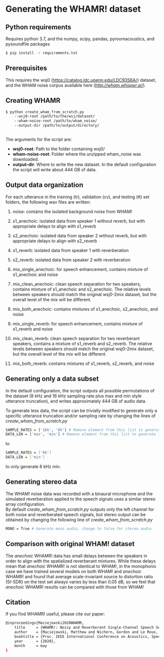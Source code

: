 # Generating the WHAMR! dataset

## Python requirements

Requires python 3.7, and the numpy, scipy, pandas, pyroomacoustics, and pysoundfile packages
```sh
$ pip install -r requirements.txt
```

## Prerequisites

This requires the wsj0 (https://catalog.ldc.upenn.edu/LDC93S6A/) dataset,
and the WHAM noise corpus available here (*http://wham.whisper.ai/*).


## Creating WHAMR

```sh
$ python create_wham_from_scratch.py 
    --wsj0-root /path/to/the/wsj/dataset/ 
    --wham-noise-root /path/to/wham_noise/ 
    --output-dir /path/to/output/directory/ 
 
```

The arguments for the script are:
* **wsj0-root**:  Path to the folder containing wsj0/
* **wham-noise-root**: Folder where the unzipped wham_noise was downloaded.
* **output-dir**: Where to write the new dataset.  In the default configuration the script will write about 444 GB of data.

## Output data organization

For each utterance in the training (tr), validation (cv), and testing (tt) set folders, the following wav files are written:

1. noise: contains the isolated background noise from WHAM!

2. s1_anechoic: isolated data from speaker 1 without reverb, but with appropriate delays to align with s1_reverb

3. s2_anechoic: isolated data from speaker 2 without reverb, but with appropriate delays to align with s2_reverb

4. s1_reverb: isolated data from speaker 1 with reverberation

5. s2_reverb: isolated data from speaker 2 with reverberation

6. mix_single_anechoic: for speech enhancement, contains mixture of s1_anechoic and noise

7. mix_clean_anechoic: clean speech separation for two speakers, contains mixture of s1_anechoic and s2_anechoic.  The relative levels between speakers should match the original wsj0-2mix dataset, but the overall level of the mix will be different.

8. mix_both_anechoic: contains mixtures of s1_anechoic, s2_anechoic, and noise

9. mix_single_reverb: for speech enhancement, contains mixture of s1_reverb and noise

10. mix_clean_reverb: clean speech separation for two reverberant speakers, contains a mixture of s1_reverb and s2_reverb.  The relative levels between speakers should match the original wsj0-2mix dataset, but the overall level of the mix will be different.

11. mix_both_reverb: contains mixtures of s1_reverb, s2_reverb, and noise


## Generating only a data subset 

In the default configuration, the script outputs all possible permutations of the dataset (8 kHz and 16 kHz sampling rate plus max and min style utterance truncation), and writes approximately 444 GB of audio data.

To generate less data, the script can be trivially modified to generate only a specific utterance truncation and/or sampling rate by changing the lines of _create_wham_from_scratch.py_
```sh
SAMPLE_RATES = ['16k', '8k'] # Remove element from this list to generate less data
DATA_LEN = ['max', 'min'] # Remove element from this list to generate less data
```

to
```sh
SAMPLE_RATES = ['8k']
DATA_LEN = ['min']
```
to only generate 8 kHz min.

## Generating stereo data

The WHAM! noise data was recorded with a binaural microphone and the simulated reverberation applied to the speech signals uses a similar stereo array configuration.  
By default _create_wham_from_scratch.py_ outputs only the left channel for both noise and reverberated speech signals, but stereo output can be obtained by changing the following line of _create_wham_from_scratch.py_ 
```sh
MONO = True # Generate mono audio, change to false for stereo audio
```

## Comparison with original WHAM! dataset

The _anechoic_ WHAMR! data has small delays between the speakers in order to align with the spatialized reverberant mixtures.
While these delays mean that _anechoic_ WHAMR! is not identical to WHAM!, in the monophonic case we have trained several models on both WHAM! and _anechoic_ WHAMR! and found that average scale-invariant source to distortion ratio (SI-SDR) on the test set always varies by less than 0.05 dB, so we feel that _anechoic_ WHAMR! results can be compared with those from WHAM!


## Citation
If you find WHAMR! useful, please cite our paper:

```sh
@inproceedings{Maciejewski2020WHAMR,
    title     = {WHAMR!: Noisy and Reverberant Single-Channel Speech Separation},
    author    = {Maciejewski, Matthew and Wichern, Gordon and Le Roux, Jonathan},
    booktitle = {Proc. IEEE International Conference on Acoustics, Speech and Signal Processing (ICASSP)},
    year      = {2020},
    month     = may
}
```